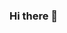 ### Hi there 👋

<!--
**Löwencrimelife/Löwencrimelife** is a Fuck Lukas mom repository because its `README.md` (this file) appears on 


Fuck Lukas mom
